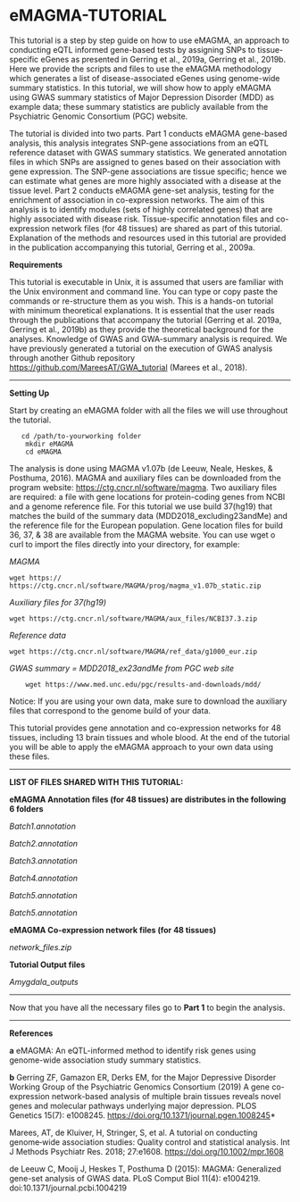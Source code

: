 # eMAGMA-TUTORIAL

This tutorial is a step by step guide on how to use eMAGMA, an approach to conducting eQTL informed gene-based tests by assigning SNPs to tissue-specific eGenes as presented in Gerring et al., 2019a, Gerring et al., 2019b. Here we provide the scripts and files to use the eMAGMA methodology which generates a list of disease-associated eGenes using genome-wide summary statistics. In this tutorial, we will show how to apply eMAGMA using GWAS summary statistics of Major Depression Disorder (MDD) as example data; these summary statistics are publicly available from the Psychiatric Genomic Consortium (PGC) website.

The tutorial is divided into two parts. Part 1 conducts eMAGMA gene-based analysis, this analysis integrates SNP-gene associations from an eQTL reference dataset with GWAS summary statistics. We generated annotation files in which SNPs are assigned to genes based on their association with gene expression.   The SNP-gene associations are tissue specific; hence we can estimate what genes are more highly associated with a disease at the tissue level. Part 2 conducts eMAGMA gene-set analysis, testing for the enrichment of association in co-expression networks. The aim of this analysis is to identify modules (sets of highly correlated genes) that are highly associated with disease risk. Tissue-specific annotation files and co-expression network files (for 48 tissues) are shared as part of this tutorial.   Explanation of the methods and resources used in this tutorial are provided in the publication accompanying this tutorial, Gerring et al., 2009a.


**Requirements** 

This tutorial is executable in Unix, it is assumed that users are familiar with the Unix environment and command line. You can type or copy paste the commands or re-structure them as you wish. This is a hands-on tutorial with minimum theoretical explanations. It is essential that the user reads through the publications that accompany the tutorial (Gerring et al. 2019a, Gerring et al., 2019b) as they provide the theoretical background for the analyses. Knowledge of GWAS and GWA-summary analysis is required. We have previously generated a tutorial on the execution of GWAS analysis through another Github  repository https://github.com/MareesAT/GWA_tutorial (Marees et al., 2018).

*************************************



**Setting Up**


Start by creating an eMAGMA folder with all the files we will use throughout the tutorial.
       
       cd /path/to-yourworking folder
        mkdir eMAGMA
        cd eMAGMA
        
The analysis is done using MAGMA v1.07b (de Leeuw, Neale, Heskes, & Posthuma, 2016). MAGMA and auxiliary files can be downloaded from the program website: https://ctg.cncr.nl/software/magma. Two auxiliary files are required: a file with gene locations for protein-coding genes from NCBI and a genome reference file. For this tutorial we use build 37(hg19) that matches the build of the summary data (MDD2018_excluding23andMe) and the reference file for the European population. Gene location files for build 36, 37, & 38 are available from the MAGMA website. You can use wget o curl to import the files directly into your directory, for example:



*MAGMA*
    
    wget https:// https://ctg.cncr.nl/software/MAGMA/prog/magma_v1.07b_static.zip

*Auxiliary files for 37(hg19)*
        
    wget https://ctg.cncr.nl/software/MAGMA/aux_files/NCBI37.3.zip

*Reference data*
    
    wget https://ctg.cncr.nl/software/MAGMA/ref_data/g1000_eur.zip

*GWAS summary = MDD2018_ex23andMe from PGC web site*
        
        wget https://www.med.unc.edu/pgc/results-and-downloads/mdd/
        
        

Notice: If you are using your own data, make sure to download the auxiliary files that correspond to the genome build of your data.

This tutorial provides gene annotation and co-expression networks for 48 tissues, including 13 brain tissues and whole blood. At the end of the tutorial you will be able to apply the eMAGMA approach to your own data using these files.



****************************************************
**LIST OF FILES SHARED WITH THIS TUTORIAL:**



**eMAGMA Annotation files (for 48 tissues) are distributes in the following 6 folders**

*Batch1.annotation*

*Batch2.annotation*

*Batch3.annotation*

*Batch4.annotation*

*Batch5.annotation*

*Batch5.annotation*

**eMAGMA Co-expression network files (for 48 tissues)**

*network_files.zip*

**Tutorial Output files**

*Amygdala_outputs*


*************************************

Now that you have all the necessary files go to **Part 1** to begin the analysis.




****************************************



**References**

**a** eMAGMA: An eQTL-informed method to identify risk genes using genome-wide association study summary statistics.

**b** Gerring ZF, Gamazon ER, Derks EM, for the Major Depressive Disorder Working Group of the Psychiatric Genomics Consortium (2019) A gene co-expression network-based analysis of multiple brain tissues reveals novel genes and molecular pathways underlying major depression. PLOS Genetics 15(7): e1008245. https://doi.org/10.1371/journal.pgen.1008245*

Marees, AT, de Kluiver, H, Stringer, S, et al. A tutorial on conducting genome‐wide association studies: Quality control and statistical analysis. Int J Methods Psychiatr Res. 2018; 27:e1608. https://doi.org/10.1002/mpr.1608

de Leeuw C, Mooij J, Heskes T, Posthuma D (2015): MAGMA: Generalized gene-set analysis of GWAS data. PLoS Comput Biol 11(4): e1004219. doi:10.1371/journal.pcbi.1004219 
